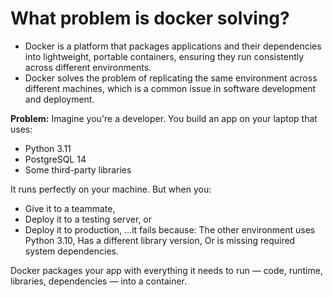 # What problem is docker solving?


- Docker is a platform that packages applications and their dependencies into lightweight, portable containers, ensuring they run consistently across different environments.
- Docker solves the problem of replicating the same environment across different machines, which is a common issue in software development and deployment.

**Problem:**
Imagine you're a developer. You build an app on your laptop that uses:
- Python 3.11
- PostgreSQL 14
- Some third-party libraries

It runs perfectly on your machine. But when you:

- Give it to a teammate,
- Deploy it to a testing server, or
- Deploy it to production,
…it fails because:
The other environment uses Python 3.10,
Has a different library version,
Or is missing required system dependencies.

Docker packages your app with everything it needs to run — code, runtime, libraries, dependencies — into a container.


